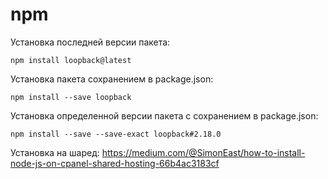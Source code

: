 # npm

Установка последней версии пакета:
```
npm install loopback@latest
```

Установка пакета сохранением в package.json:
```
npm install --save loopback
```

Установка определенной версии пакета с сохранением в package.json:
```
npm install --save --save-exact loopback#2.18.0
```

Установка на шаред:
https://medium.com/@SimonEast/how-to-install-node-js-on-cpanel-shared-hosting-66b4ac3183cf

